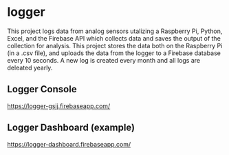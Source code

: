 # logger

This project logs data from analog sensors utalizing a Raspberry Pi, Python, Excel, and the Firebase API which collects data and saves the output of the collection for analysis. This project stores the data both on the Raspberry Pi (in a .csv file), and uploads the data from the logger to a Firebase database every 10 seconds. A new log is created every month and all logs are deleated yearly. 

## Logger Console
https://logger-gsjj.firebaseapp.com/ 

## Logger Dashboard (example)
https://logger-dashboard.firebaseapp.com/
